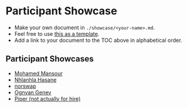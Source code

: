 # Participant Showcase

- Make your own document in `./showcase/<your-name>.md`.  
- Feel free to use [this as a template](./piper.md).
- Add a link to your document to the TOC above in alphabetical order.

## Participant Showcases

- [Mohamed Mansour](./mohamedmansour.md)
- [Nhlanhla Hasane](./Nhlanhla_Hasane.md)
- [norswap](./norswap.md)
- [Ognyan Genev](./ogenev.md)
- [Piper (not actually for hire)](./piper.md)
